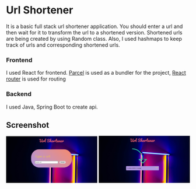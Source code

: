 # Url Shortener

It is a basic full stack url shortener application. You should enter a url and then wait for it to transform the url to a shortened version. Shortened urls are being created by using Random class. 
Also, I used hashmaps to keep track of urls and corresponding shortened urls.

### Frontend
 I used React for frontend. [Parcel](https://parceljs.org/) is used as a bundler for the project, [React router](https://reactrouter.com/en/main) is used for routing
 
### Backend
I used Java, Spring Boot to create api.


## Screenshot
<img src="./demo/main.PNG" width="250"> <img src="./demo/result.PNG" width="250">
